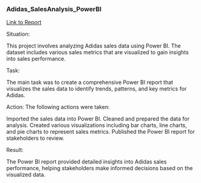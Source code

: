 ### Adidas_SalesAnalysis_PowerBI

[Link to Report](https://app.powerbi.com/view?r=eyJrIjoiYzYzODQ0NGQtYjcwOS00YWViLWI3YWUtN2ExZTkyZmNhNDJlIiwidCI6IjNhYjAwNGM4LTE0ZWMtNDdkOS05MTk5LTM5ZWU4ODVhOGE5ZiJ9)

Situation: 

This project involves analyzing Adidas sales data using Power BI. The dataset includes various sales metrics that are visualized to gain insights into sales performance.

Task: 

The main task was to create a comprehensive Power BI report that visualizes the sales data to identify trends, patterns, and key metrics for Adidas.

Action: The following actions were taken:

Imported the sales data into Power BI.
Cleaned and prepared the data for analysis.
Created various visualizations including bar charts, line charts, and pie charts to represent sales metrics.
Published the Power BI report for stakeholders to review.

Result: 

The Power BI report provided detailed insights into Adidas sales performance, helping stakeholders make informed decisions based on the visualized data.
